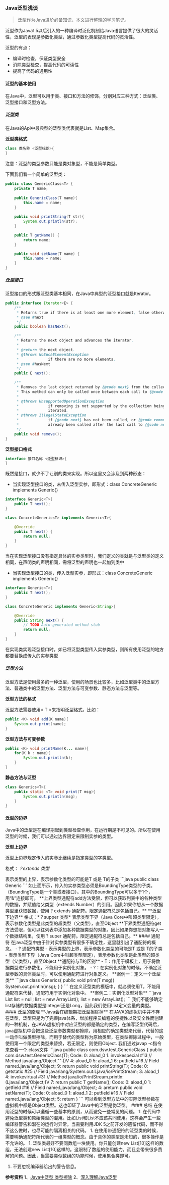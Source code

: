 ### Java泛型浅谈
>泛型作为Java进阶必备知识，本文进行整理的学习笔记。

泛型作为Java1.5以后引入的一种编译时泛化机制给Java语言提供了很大的灵活性，泛型的表现是参数化类型，通过参数化类型提高代码的灵活性。

泛型的有点：
- 编译时检查，保证类型安全
- 消除类型检查，提高代码的可读性
- 提高了代码的通用性

#### 泛型的基本使用
在Java中，泛型可以用于类、接口和方法的修饰，分别对应三种方式：泛型类、泛型接口和泛型方法。

##### 泛型类
在Java的Api中最典型的泛型类代表就是List、Map集合。

**泛型类格式**
```java
class 类名称 <泛型标识>{
}
```
注意：泛型的类型参数只能是类对象型，不能是简单类型。

下面我们看一个简单的泛型类：
```java
public class GenericClass<T> {
	private T name;
	
	public GenericClass(T name){
		this.name = name;
	}
	
	public void printString(T str){
		System.out.println(str);
	}

	public T getName() {
		return name;
	}

	public void setName(T name) {
		this.name = name;
	}
}
```
##### 泛型接口
泛型接口的形式跟泛型类基本相同，在Java中典型的泛型接口就是Iterator。
```java
public interface Iterator<E> {
    /**
     * Returns true if there is at least one more element, false otherwise.
     * @see #next
     */
    public boolean hasNext();

    /**
     * Returns the next object and advances the iterator.
     *
     * @return the next object.
     * @throws NoSuchElementException
     *             if there are no more elements.
     * @see #hasNext
     */
    public E next();

    /**
     * Removes the last object returned by {@code next} from the collection.
     * This method can only be called once between each call to {@code next}.
     *
     * @throws UnsupportedOperationException
     *             if removing is not supported by the collection being
     *             iterated.
     * @throws IllegalStateException
     *             if {@code next} has not been called, or {@code remove} has
     *             already been called after the last call to {@code next}.
     */
    public void remove();
}
```
**泛型接口格式**
```java
interface 接口名称 <泛型标识>{
}
```
既然是接口，就少不了让别的类来实现。所以这里又会涉及到两种形态：
- 当实现泛型接口的类，未传入泛型实参，即形式：class ConcreteGeneric<T> implements Generic<T>{}

```java
interface Generic<T>{
	public T next();
}

class ConcreteGeneric<T> implements Generic<T>{

	@Override
	public T next() {
		return null;
	}
}
```
当在实现泛型接口没有指定具体的实参类型时，我们定义的类就是与泛型类的定义相同，在声明类的声明相同，需将泛型的声明也一起加到类中
- 当实现泛型接口的类，传入泛型实参，即形式：class ConcreteGeneric implements Generic<String>{}

```java
interface Generic<T>{
	public T next();
}

class ConcreteGeneric implements Generic<String>{

	@Override
	public String next() {
		// TODO Auto-generated method stub
		return null;
	}
}
```
在实现类实现泛型接口时，如已将泛型类型传入实参类型，则所有使用泛型的地方都要替换成传入的实参类型

##### 泛型方法
泛型方法是使用最多的一种泛型，使用的场景也比较多，比如泛型类中的泛型方法、普通类中的泛型方法、泛型方法与可变参数、静态方法与泛型等。

**泛型方法的格式**

泛型方法需要使用< T >来指明泛型格式。比如：
```java
public <K> void add(K name){
    System.out.print(name);
}
```

**泛型方法与可变参数**
```java
public <K> void printName(K... name){
    for(K k : name){
        System.out.println(k);
    }
}
```

**静态方法与泛型**
```java
class Generics<T>{	
	public static <T> void print(T msg){
		System.out.println(msg);
	}
}
```
#### 泛型的边界
Java中的泛型是在编译期起到类型检查作用，在运行期是不可见的。所以在使用泛型的时候，我们可以通过边界限定来限制实参的类型。

**泛型上边界**

泛型上边界规定传入的实参比继续是指定类型的字类型。

格式：*？extends 类型*

<? extends T> 表示类型的上界，表示参数化类型的可能是T 或是 T的子类

```java
public class Generic<T extends BoundingType>
```

如上面所示，传入的实参类型必须是BoundingType类型的子类。（BoundingType是一个类或者接口）。其中的BoundingType可以多于1个，用“&”连接即可。

**上界类型通配符add方法受限，但可以获取列表中的各种类型的数据，并赋值给父类型（extends Number）的引用。因此如果你想从一个数据类型里获取数据，使用 ? extends 通配符。限定通配符总是包括自己。**

**泛型下边界**

格式：*？supper 类型*

<? super T> 表示类型下界（Java Core中叫超类型限定），表示参数化类型是此类型的超类型（父类型），直至Object

**下界类型通配符get方法受限，但可以往列表中添加各种数据类型的对象。因此如果你想把对象写入一个数据结构里，使用 ? super 通配符。限定通配符总是包括自己。**

#### 通配符
在java泛型中由于针对实参类型有很多不确定性，这里就引出了通配符的概念。
- ? 通配符类型
- <? extends T> 表示类型的上界，表示参数化类型的可能是T 或是 T的子类
- <? super T> 表示类型下界（Java Core中叫超类型限定），表示参数化类型是此类型的超类型（父类型），直至Object

**通配符与T的区别**
- T：作用于模板上，用于将数据类型进行参数化，不能用于实例化对象。
- ?：在实例化对象的时候，不确定泛型参数的具体类型时，可以使用通配符进行对象定义。

**案例一：定义一个泛型类**
```java
class Generics<T extends BoundingType>{
	public void print(T msg){
		System.out.println(msg);
	}
}
```
在定义泛型类的模版中，就必须使用T，不能用通配符来代替，通配符用于实例化对象中。

**案例二：实例化泛型对象**

```java
List<? extends Number> list = null;
list = new ArrayList<Integer>();
list = new ArrayList<Long>();
```
我们不能够确定list存储的数据类型是Integer还是Long，因此我们使用List<? extends Number>定义变量的类型。

#### 泛型的原理
**Java会在编辑期把泛型擦除掉**
在JAVA的虚拟机中并不存在泛型，泛型只是为了完善java体系，增加程序员编程的便捷性以及安全性而创建的一种机制，在JAVA虚拟机中对应泛型的都是确定的类型，在编写泛型代码后，java虚拟机中会把这些泛型参数类型都擦除，用相应的确定类型来代替，代替的这一动作叫做类型擦除，而用于替代的类型称为原始类型，在类型擦除过程中，一般使用第一个限定的类型来替换，若无限定，则使用Object.

我们通过javap -c指令来查看一个.class文件
```java
public class com.dsw.test.GenericClass<T> {
  public com.dsw.test.GenericClass(T);
    Code:
       0: aload_0
       1: invokespecial #13                 // Method java/lang/Object."<init>":()V
       4: aload_0
       5: aload_1
       6: putfield      #16                 // Field name:Ljava/lang/Object;
       9: return

  public void printString(T);
    Code:
       0: getstatic     #25                 // Field java/lang/System.out:Ljava/io/PrintStream;
       3: aload_1
       4: invokevirtual #31                 // Method java/io/PrintStream.println:(Ljava/lang/Object;)V
       7: return

  public T getName();
    Code:
       0: aload_0
       1: getfield      #16                 // Field name:Ljava/lang/Object;
       4: areturn

  public void setName(T);
    Code:
       0: aload_0
       1: aload_1
       2: putfield      #16                 // Field name:Ljava/lang/Object;
       5: return
}
```
可以看到泛型方法中的实际泛型参数在虚拟机中都是Object类型。这也印证了Java中的泛型是伪泛型。

#### 总结
在使用泛型的时候可以遵循一些基本的原则，从而避免一些常见的问题。

1. 在代码中避免泛型类和原始类型的混用。比如List<String>和List不应该共同使用。这样会产生一些编译器警告和潜在的运行时异常。当需要利用JDK 5之前开发的遗留代码，而不得不这么做时，也尽可能的隔离相关的代码。
1. 在使用带通配符的泛型类的时候，需要明确通配符所代表的一组类型的概念。由于具体的类型是未知的，很多操作是不允许的。
1. 泛型类最好不要同数组一块使用。你只能创建new List<?>[10]这样的数组，无法创建new List<String>[10]这样的。这限制了数组的使用能力，而且会带来很多费解的问题。因此，当需要类似数组的功能时候，使用集合类即可。
1. 不要忽视编译器给出的警告信息。

**参考资料**
1、[Java中泛型 类型擦除](https://www.cnblogs.com/drizzlewithwind/p/6101081.html)
2、[深入理解Java泛型](https://www.cnblogs.com/lucky_dai/p/5589317.html)